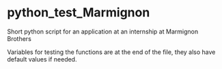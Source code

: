 # python_test_Marmignon
Short python script for an application at an internship at Marmignon Brothers

Variables for testing the functions are at the end of the file, they also have default values if needed.

